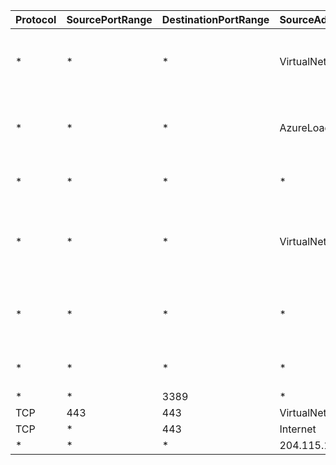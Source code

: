 | Protocol | SourcePortRange | DestinationPortRange | SourceAddressPrefix | DestinationAddressPrefix | Access | Priority | Direction | Description                                            |
| -------- | --------------- | -------------------- | ------------------- | ------------------------ | ------ | -------- | --------- | ------------------------------------------------------ |
| *        | *               | *                    | VirtualNetwork      | VirtualNetwork           | Allow  | 65000    | Inbound   | Allow inbound traffic from all VMs in VNET             |
| *        | *               | *                    | AzureLoadBalancer   | *                        | Allow  | 65001    | Inbound   | Allow inbound traffic from Azure load balancer         |
| *        | *               | *                    | *                   | *                        | Deny   | 65500    | Inbound   | Deny all inbound traffic                               |
| *        | *               | *                    | VirtualNetwork      | VirtualNetwork           | Allow  | 65000    | Outbound  | Allow outbound traffic from all VMs to all VMs in VNET |
| *        | *               | *                    | *                   | Internet                 | Allow  | 65001    | Outbound  | Allow outbound traffic from all VMs to Internet        |
| *        | *               | *                    | *                   | *                        | Deny   | 65500    | Outbound  | Deny all outbound traffic                              |
| *        | *               | 3389                 | *                   | Internet                 | Allow  | 2000     | Outbound  |                                                        |
| TCP      | 443             | 443                  | VirtualNetwork      | *                        | Allow  | 300      | Inbound   |                                                        |
| TCP      | *               | 443                  | Internet            | *                        | Allow  | 320      | Inbound   |                                                        |
| *        | *               | *                    | 204.115.121.0/24    | VirtualNetwork           | Allow  | 2000     | Inbound   |                                                        |